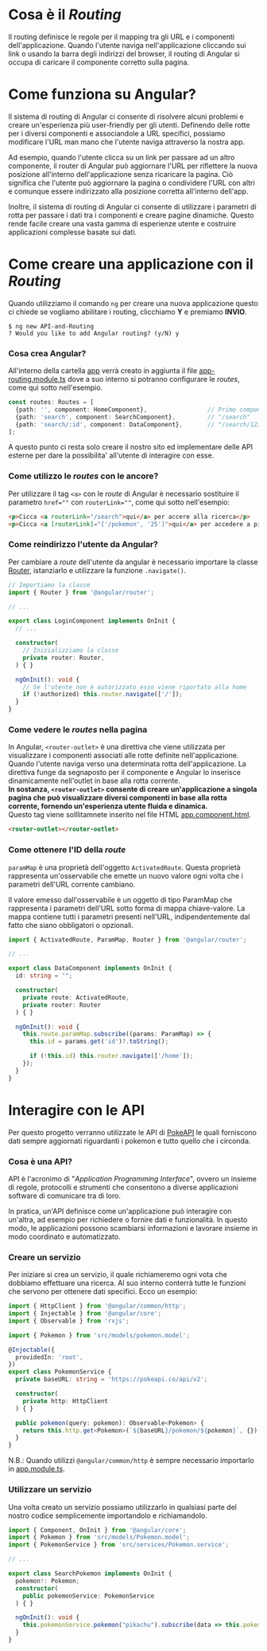 # Cosa è il *Routing*
Il routing definisce le regole per il mapping tra gli URL e i componenti dell'applicazione. Quando l'utente naviga nell'applicazione cliccando sui link o usando la barra degli indirizzi del browser, il routing di Angular si occupa di caricare il componente corretto sulla pagina.

# Come funziona su Angular?
Il sistema di routing di Angular ci consente di risolvere alcuni problemi e creare un'esperienza più user-friendly per gli utenti. Definendo delle rotte per i diversi componenti e associandole a URL specifici, possiamo modificare l'URL man mano che l'utente naviga attraverso la nostra app.

Ad esempio, quando l'utente clicca su un link per passare ad un altro componente, il router di Angular può aggiornare l'URL per riflettere la nuova posizione all'interno dell'applicazione senza ricaricare la pagina. Ciò significa che l'utente può aggiornare la pagina o condividere l'URL con altri e comunque essere indirizzato alla posizione corretta all'interno dell'app.

Inoltre, il sistema di routing di Angular ci consente di utilizzare i parametri di rotta per passare i dati tra i componenti e creare pagine dinamiche. Questo rende facile creare una vasta gamma di esperienze utente e costruire applicazioni complesse basate sui dati.

# Come creare una applicazione con il *Routing*
Quando utilizziamo il comando `ng` per creare una nuova applicazione questo ci chiede se vogliamo abilitare i routing, clicchiamo **Y** e premiamo **INVIO**.
```console
$ ng new API-and-Routing
? Would you like to add Angular routing? (y/N) y
```

### Cosa crea Angular?
All'interno della cartella [app](./API-and-Routing/src/app/) verrà creato in aggiunta il file [app-routing.module.ts](API-and-Routing/src/app/app-routing.module.ts) dove a suo interno si potranno configurare le *routes*, come qui sotto nell'esempio.
```ts
const routes: Routes = [
  {path: '', component: HomeComponent},                 // Primo componente che viene caricato quando viene caricato il sito ("/")
  {path: 'search', component: SearchComponent},         // "/search"
  {path: 'search/:id', component: DataComponent},       // "/search/123" o "/search/456"
];
```
A questo punto ci resta solo creare il nostro sito ed implementare delle API esterne per dare la possibilita' all'utente di interagire con esse.

### Come utilizzo le *routes* con le ancore?
Per utilizzare il tag `<a>` con le *route* di Angular è necessario sostituire il parametro `href=""` con `routerLink=""`, come qui sotto nell'esempio:
```html
<p>Cicca <a routerLink="/search">qui</a> per accere alla ricerca</p>
<p>Cicca <a [routerLink]="['/pokemon', '25']">qui</a> per accedere a pikachu</p>
```

### Come reindirizzo l'utente da Angular?
Per cambiare a *route* dell'utente da angular è necessario importare la classe [Router](https://angular.io/api/router/Router), istanziarlo e utilizzare la funzione `.navigate()`.
```ts
// Importiamo la classe
import { Router } from '@angular/router';

// ...

export class LoginComponent implements OnInit {
  // ...

  constructor(
    // Inizializziamo la classe
    private router: Router,
  ) { }

  ngOnInit(): void {
    // Se l'utente non è autorizzato esso viene riportato alla home
    if (!authorized) this.router.navigate(['/']);
  }
}
```

### Come vedere le *routes* nella pagina
In Angular, `<router-outlet>` è una direttiva che viene utilizzata per visualizzare i componenti associati alle rotte definite nell'applicazione. Quando l'utente naviga verso una determinata rotta dell'applicazione. La direttiva funge da segnaposto per il componente e Angular lo inserisce dinamicamente nell'outlet in base alla rotta corrente.<br>
**In sostanza, `<router-outlet>` consente di creare un'applicazione a singola pagina che può visualizzare diversi componenti in base alla rotta corrente, fornendo un'esperienza utente fluida e dinamica.**<br>
Questo tag viene solllitamnete inserito nel file HTML [app.component.html](./pokemon/src/app/app.component.html).
```html
<router-outlet></router-outlet>
```

### Come ottenere l'ID della *route*
`paramMap` è una proprietà dell'oggetto `ActivatedRoute`. Questa proprietà rappresenta un'osservabile che emette un nuovo valore ogni volta che i parametri dell'URL corrente cambiano.

Il valore emesso dall'osservabile è un oggetto di tipo ParamMap che rappresenta i parametri dell'URL sotto forma di mappa chiave-valore. La mappa contiene tutti i parametri presenti nell'URL, indipendentemente dal fatto che siano obbligatori o opzionali.

```ts
import { ActivatedRoute, ParamMap, Router } from '@angular/router';

// ...

export class DataComponent implements OnInit {
  id: string = "";

  constructor(
    private route: ActivatedRoute,
    private router: Router
  ) { }

  ngOnInit(): void {
    this.route.paramMap.subscribe((params: ParamMap) => {
      this.id = params.get('id')?.toString();

      if (!this.id) this.router.navigate(['/home']);
    });
  }
}
```

# Interagire con le API
Per questo progetto verranno utilizzate le API di [PokeAPI](https://pokeapi.co/) le quali forniscono dati sempre aggiornati riguardanti i pokemon e tutto quello che i circonda.

### Cosa è una API?
API è l'acronimo di "*Application Programming Interface*", ovvero un insieme di regole, protocolli e strumenti che consentono a diverse applicazioni software di comunicare tra di loro.

In pratica, un'API definisce come un'applicazione può interagire con un'altra, ad esempio per richiedere o fornire dati e funzionalità. In questo modo, le applicazioni possono scambiarsi informazioni e lavorare insieme in modo coordinato e automatizzato.

### Creare un servizio
Per iniziare si crea un servizio, il quale richiameremo ogni vota che dobbiamo effettuare una ricerca. Al suo interno conterrà tutte le funzioni che servono per ottenere dati specifici. Ecco un esempio:
```ts
import { HttpClient } from '@angular/common/http';
import { Injectable } from '@angular/core';
import { Observable } from 'rxjs';

import { Pokemon } from 'src/models/pokemon.model';

@Injectable({
  providedIn: 'root',
})
export class PokemonService {
  private baseURL: string = 'https://pokeapi.co/api/v2';

  constructor(
    private http: HttpClient
  ) { }

  public pokemon(query: pokemon): Observable<Pokemon> {
    return this.http.get<Pokemon>(`${baseURL}/pokemon/${pokemon}`, {});
  }
}
```
N.B.: Quando utilizzi `@angular/common/http` è sempre necessario importarlo in [app.module.ts](./API-and-Routing/src/app/app.module.ts).

### Utilizzare un servizio
Una volta creato un servizio possiamo utilizzarlo in qualsiasi parte del nostro codice semplicemente importandolo e richiamandolo.
```ts
import { Component, OnInit } from '@angular/core';
import { Pokemon } from 'src/models/Pokemon.model';
import { PokemonService } from 'src/services/Pokemon.service';

// ...

export class SearchPokemon implements OnInit {
  pokemon!: Pokemon;
  constructor(
    public pokemonService: PokemonService
  ) { }

  ngOnInit(): void {
    this.pokemonService.pokemon("pikachu").subscribe(data => this.pokemon = data);
  }
}
```